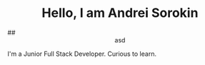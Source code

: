 <h1 align="center">Hello, I am Andrei Sorokin</h1>
## <center>asd</center>

I'm a Junior Full Stack Developer. Curious to learn.
